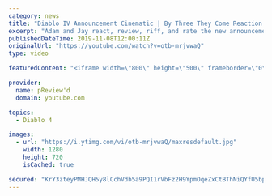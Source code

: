 ```yaml
---
category: news
title: "Diablo IV Announcement Cinematic | By Three They Come Reaction / Review / Rating"
excerpt: "Adam and Jay react, review, riff, and rate the new announcement cinematic everyone wanted to see last year at Blizzcon, Diablo IV 'By Three They Come'."
publishedDateTime: 2019-11-08T12:00:11Z
originalUrl: "https://youtube.com/watch?v=otb-mrjvwaQ"
type: video

featuredContent: "<iframe width=\"800\" height=\"500\" frameborder=\"0\" src=\"https://www.youtube.com/embed/otb-mrjvwaQ\" allow=\"accelerometer; autoplay; encrypted-media; gyroscope; picture-in-picture\" allowfullscreen></iframe>"

provider:
  name: pReview'd
  domain: youtube.com

topics:
  - Diablo 4

images:
  - url: "https://i.ytimg.com/vi/otb-mrjvwaQ/maxresdefault.jpg"
    width: 1280
    height: 720
    isCached: true

secured: "KrY3zteyPMHJQH5y8lCchVdb5a9PQI1rVbFz2H9YpmOqeZxCtBThNiQYfU5bpEGIjyTB8DvOSn2eTDyjB2ews3iYalSoSBcJAJ0DUvOBZLAj2QhxPyGDZdKxDmLJ2ajexIY1+3eAuN6K1E00Fd41wK04Wu2ZEvY0oiSTCOh+c//NyI774aHnFdqBeeftHqH1HeC+lmzOKtE5FXk+7pcvbRIgoIsFrIirCLyUX6UAEb03ZKU2X9idPUYHa27XxvIBPeFM3QfUwgKHdBMwfTKC/yRu1nWrmp/XB4mcEmWbbZ0ysau64TNe4H5C9YMlajJootyVmkBzIXsS/xojE2mmza2RnuqFyBLmuNm2/TfHm7TQcUHd7+RgueYW3HqwKiWl0IWVHUlDrnS26wGO//zX8n13r61UWuRnl9bbg5E3X/xAlupSAhRBxh4Sn+zeNf50;YoWcl/Kkr9Gg+Wv48VGq7g=="
---
```


